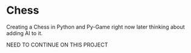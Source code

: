 # Chess
Creating a Chess in Python and Py-Game right now later thinking about adding AI to it.


NEED TO CONTINUE ON THIS PROJECT 